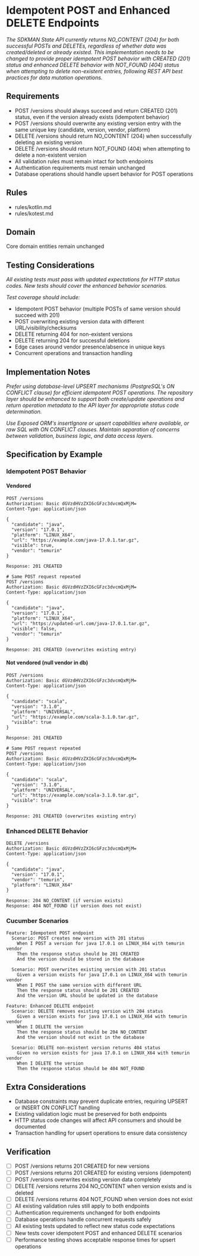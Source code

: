 # Idempotent POST and Enhanced DELETE Endpoints

*The SDKMAN State API currently returns NO_CONTENT (204) for both successful POSTs and DELETEs, regardless of whether data was created/deleted or already existed. This implementation needs to be changed to provide proper idempotent POST behavior with CREATED (201) status and enhanced DELETE behavior with NOT_FOUND (404) status when attempting to delete non-existent entries, following REST API best practices for data mutation operations.*

## Requirements

- POST /versions should always succeed and return CREATED (201) status, even if the version already exists (idempotent behavior)
- POST /versions should overwrite any existing version entry with the same unique key (candidate, version, vendor, platform)
- DELETE /versions should return NO_CONTENT (204) when successfully deleting an existing version
- DELETE /versions should return NOT_FOUND (404) when attempting to delete a non-existent version
- All validation rules must remain intact for both endpoints
- Authentication requirements must remain unchanged
- Database operations should handle upsert behavior for POST operations

## Rules

- rules/kotlin.md
- rules/kotest.md

## Domain

Core domain entities remain unchanged

## Testing Considerations

*All existing tests must pass with updated expectations for HTTP status codes. New tests should cover the enhanced behavior scenarios.*

*Test coverage should include:*
- Idempotent POST behavior (multiple POSTs of same version should succeed with 201)
- POST overwriting existing version data with different URL/visibility/checksums
- DELETE returning 404 for non-existent versions
- DELETE returning 204 for successful deletions
- Edge cases around vendor presence/absence in unique keys
- Concurrent operations and transaction handling

## Implementation Notes

*Prefer using database-level UPSERT mechanisms (PostgreSQL's ON CONFLICT clause) for efficient idempotent POST operations. The repository layer should be enhanced to support both create/update operations and return operation metadata to the API layer for appropriate status code determination.*

*Use Exposed ORM's insertIgnore or upsert capabilities where available, or raw SQL with ON CONFLICT clauses. Maintain separation of concerns between validation, business logic, and data access layers.*

## Specification by Example

### Idempotent POST Behavior

#### Vendored

```http
POST /versions
Authorization: Basic dGVzdHVzZXI6cGFzc3dvcmQxMjM=
Content-Type: application/json

{
  "candidate": "java",
  "version": "17.0.1", 
  "platform": "LINUX_X64",
  "url": "https://example.com/java-17.0.1.tar.gz",
  "visible": true,
  "vendor": "temurin"
}

Response: 201 CREATED
```

```http
# Same POST request repeated
POST /versions  
Authorization: Basic dGVzdHVzZXI6cGFzc3dvcmQxMjM=
Content-Type: application/json

{
  "candidate": "java",
  "version": "17.0.1",
  "platform": "LINUX_X64", 
  "url": "https://updated-url.com/java-17.0.1.tar.gz",
  "visible": false,
  "vendor": "temurin"
}

Response: 201 CREATED (overwrites existing entry)
```

#### Not vendored (null vendor in db)

```http
POST /versions
Authorization: Basic dGVzdHVzZXI6cGFzc3dvcmQxMjM=
Content-Type: application/json

{
  "candidate": "scala",
  "version": "3.1.0", 
  "platform": "UNIVERSAL",
  "url": "https://example.com/scala-3.1.0.tar.gz",
  "visible": true
}

Response: 201 CREATED
```

```http
# Same POST request repeated
POST /versions  
Authorization: Basic dGVzdHVzZXI6cGFzc3dvcmQxMjM=
Content-Type: application/json

{
  "candidate": "scala",
  "version": "3.1.0", 
  "platform": "UNIVERSAL",
  "url": "https://example.com/scala-3.1.0.tar.gz",
  "visible": true
}

Response: 201 CREATED (overwrites existing entry)
```

### Enhanced DELETE Behavior
```http
DELETE /versions
Authorization: Basic dGVzdHVzZXI6cGFzc3dvcmQxMjM=
Content-Type: application/json

{
  "candidate": "java",
  "version": "17.0.1",
  "vendor": "temurin",
  "platform": "LINUX_X64"
}

Response: 204 NO_CONTENT (if version exists)
Response: 404 NOT_FOUND (if version does not exist)
```

### Cucumber Scenarios
```gherkin
Feature: Idempotent POST endpoint
  Scenario: POST creates new version with 201 status
    When I POST a version for java 17.0.1 on LINUX_X64 with temurin vendor
    Then the response status should be 201 CREATED
    And the version should be stored in the database

  Scenario: POST overwrites existing version with 201 status  
    Given a version exists for java 17.0.1 on LINUX_X64 with temurin vendor
    When I POST the same version with different URL
    Then the response status should be 201 CREATED
    And the version URL should be updated in the database

Feature: Enhanced DELETE endpoint
  Scenario: DELETE removes existing version with 204 status
    Given a version exists for java 17.0.1 on LINUX_X64 with temurin vendor
    When I DELETE the version
    Then the response status should be 204 NO_CONTENT
    And the version should not exist in the database

  Scenario: DELETE non-existent version returns 404 status
    Given no version exists for java 17.0.1 on LINUX_X64 with temurin vendor
    When I DELETE the version
    Then the response status should be 404 NOT_FOUND
```

## Extra Considerations

- Database constraints may prevent duplicate entries, requiring UPSERT or INSERT ON CONFLICT handling
- Existing validation logic must be preserved for both endpoints
- HTTP status code changes will affect API consumers and should be documented
- Transaction handling for upsert operations to ensure data consistency

## Verification

- [ ] POST /versions returns 201 CREATED for new versions
- [ ] POST /versions returns 201 CREATED for existing versions (idempotent)
- [ ] POST /versions overwrites existing version data completely
- [ ] DELETE /versions returns 204 NO_CONTENT when version exists and is deleted
- [ ] DELETE /versions returns 404 NOT_FOUND when version does not exist
- [ ] All existing validation rules still apply to both endpoints
- [ ] Authentication requirements unchanged for both endpoints
- [ ] Database operations handle concurrent requests safely
- [ ] All existing tests updated to reflect new status code expectations
- [ ] New tests cover idempotent POST and enhanced DELETE scenarios
- [ ] Performance testing shows acceptable response times for upsert operations